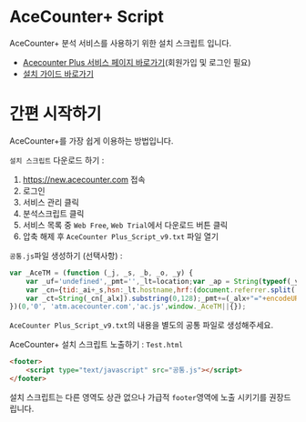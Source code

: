 # AceCounter+ Script
AceCounter+ 분석 서비스를 사용하기 위한 설치 스크립트 입니다.
* [Acecounter Plus 서비스 페이지 바로가기](https://new.acecounter.com)(회원가입 및 로그인 필요)
* [설치 가이드 바로가기](https://github.com/nhnent/ace.guide.script/wiki)

# 간편 시작하기
AceCounter+를 가장 쉽게 이용하는 방법입니다.  
  
`설치 스크립트` 다운로드 하기 :
1. https://new.acecounter.com 접속
2. 로그인
3. 서비스 관리 클릭
4. 분석스크립트 클릭
5. 서비스 목록 중 `Web Free`, `Web Trial`에서 다운로드 버튼 클릭
6. 압축 해제 후 `AceCounter Plus_Script_v9.txt` 파일 열기

`공통.js`파일 생성하기 (선택사항) :
```javascript
var _AceTM = (function (_j, _s, _b, _o, _y) {
    var _uf='undefined',_pmt='',_lt=location;var _ap = String(typeof(_y.appid) != _uf ? _y.appid():(isNaN(window.name))?0:window.name);var _ai=(_ap.length!=6)?(_j!=0?_j:0):_ap;if(typeof(_y.em)==_uf&&_ai!=0){var _sc=document.createElement('script');var _sm=document.getElementsByTagName('script')[0];
    var _cn={tid:_ai+_s,hsn:_lt.hostname,hrf:(document.referrer.split('/')[2]),dvp:(typeof(window.orientation)!=_uf?(_ap!=0?2:1):0),tgp:'',tn1:_y.uWorth,tn2:0,tn3:0,tw1:'',tw2:'',tw3:'',tw4:'',tw5:'',tw6:'',tw7:_y.pSearch};_cn.hrf=(_cn.hsn!=_cn.hrf)?_cn.hrf:'in';for(var _aix in _y){var _ns=(_y[_aix])||{};if(typeof(_ns)!='function'){_cn.tgp=String(_aix).length>=3?_aix:'';_cn.tn2=_ns.pPrice;_cn.tn3=_ns.bTotalPrice;_cn.tw1=_ns.bOrderNo;_cn.tw2=_ns.pCode;_cn.tw3=_ns.pName;_cn.tw4=_ns.pImageURl;_cn.tw5=_ns.pCategory;_cn.tw6=_ns.pLink;break;};};_cn.rnd=(new Date().getTime());for(var _alx in _cn){
    var _ct=String(_cn[_alx]).substring(0,128);_pmt+=(_alx+"="+encodeURIComponent((_ct!=_uf)?_ct:'')+"&");};_y.acid=_ai;_y.atid=_cn.tid;_y.em=_cn.rnd;_sc.src=((_lt.protocol.indexOf('http')==0?_lt.protocol:'http:')+'//'+_b+'/'+_o)+'?'+_pmt+'py=0';_sm.parentNode.insertBefore(_sc,_sm);};return _y;
})(0,'0', 'atm.acecounter.com','ac.js',window._AceTM||{});
```
`AceCounter Plus_Script_v9.txt`의 내용을 별도의 공통 파일로 생성해주세요.

AceCounter+ 설치 스크립트 노출하기 :
`Test.html`
```html
<footer>
    <script type="text/javascript" src="공통.js"></script>
</footer>
```
설치 스크립트는 다른 영역도 상관 없으나 가급적 `footer`영역에 노출 시키기를 권장드립니다.
